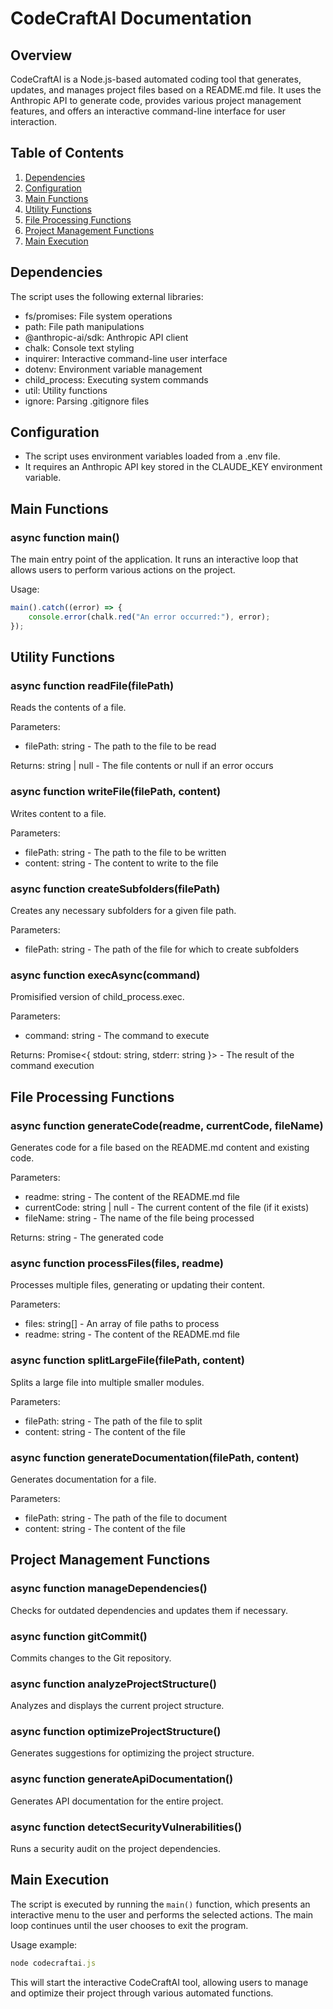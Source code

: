 # CodeCraftAI Documentation

## Overview

CodeCraftAI is a Node.js-based automated coding tool that generates, updates, and manages project files based on a README.md file. It uses the Anthropic API to generate code, provides various project management features, and offers an interactive command-line interface for user interaction.

## Table of Contents

1. [Dependencies](#dependencies)
2. [Configuration](#configuration)
3. [Main Functions](#main-functions)
4. [Utility Functions](#utility-functions)
5. [File Processing Functions](#file-processing-functions)
6. [Project Management Functions](#project-management-functions)
7. [Main Execution](#main-execution)

## Dependencies

The script uses the following external libraries:

- fs/promises: File system operations
- path: File path manipulations
- @anthropic-ai/sdk: Anthropic API client
- chalk: Console text styling
- inquirer: Interactive command-line user interface
- dotenv: Environment variable management
- child_process: Executing system commands
- util: Utility functions
- ignore: Parsing .gitignore files

## Configuration

- The script uses environment variables loaded from a .env file.
- It requires an Anthropic API key stored in the CLAUDE_KEY environment variable.

## Main Functions

### async function main()

The main entry point of the application. It runs an interactive loop that allows users to perform various actions on the project.

Usage:
```javascript
main().catch((error) => {
    console.error(chalk.red("An error occurred:"), error);
});
```

## Utility Functions

### async function readFile(filePath)

Reads the contents of a file.

Parameters:
- filePath: string - The path to the file to be read

Returns: string | null - The file contents or null if an error occurs

### async function writeFile(filePath, content)

Writes content to a file.

Parameters:
- filePath: string - The path to the file to be written
- content: string - The content to write to the file

### async function createSubfolders(filePath)

Creates any necessary subfolders for a given file path.

Parameters:
- filePath: string - The path of the file for which to create subfolders

### async function execAsync(command)

Promisified version of child_process.exec.

Parameters:
- command: string - The command to execute

Returns: Promise<{ stdout: string, stderr: string }> - The result of the command execution

## File Processing Functions

### async function generateCode(readme, currentCode, fileName)

Generates code for a file based on the README.md content and existing code.

Parameters:
- readme: string - The content of the README.md file
- currentCode: string | null - The current content of the file (if it exists)
- fileName: string - The name of the file being processed

Returns: string - The generated code

### async function processFiles(files, readme)

Processes multiple files, generating or updating their content.

Parameters:
- files: string[] - An array of file paths to process
- readme: string - The content of the README.md file

### async function splitLargeFile(filePath, content)

Splits a large file into multiple smaller modules.

Parameters:
- filePath: string - The path of the file to split
- content: string - The content of the file

### async function generateDocumentation(filePath, content)

Generates documentation for a file.

Parameters:
- filePath: string - The path of the file to document
- content: string - The content of the file

## Project Management Functions

### async function manageDependencies()

Checks for outdated dependencies and updates them if necessary.

### async function gitCommit()

Commits changes to the Git repository.

### async function analyzeProjectStructure()

Analyzes and displays the current project structure.

### async function optimizeProjectStructure()

Generates suggestions for optimizing the project structure.

### async function generateApiDocumentation()

Generates API documentation for the entire project.

### async function detectSecurityVulnerabilities()

Runs a security audit on the project dependencies.

## Main Execution

The script is executed by running the `main()` function, which presents an interactive menu to the user and performs the selected actions. The main loop continues until the user chooses to exit the program.

Usage example:

```javascript
node codecraftai.js
```

This will start the interactive CodeCraftAI tool, allowing users to manage and optimize their project through various automated functions.